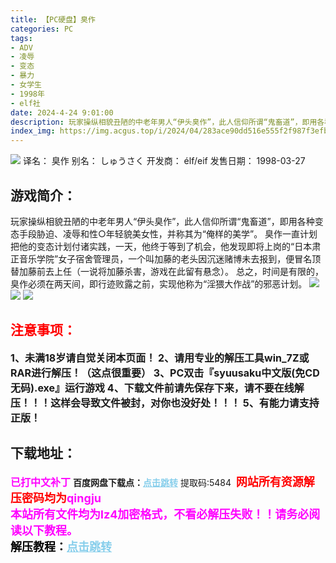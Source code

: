 ```yaml
---
title: 【PC硬盘】臭作
categories: PC
tags:
- ADV
- 凌辱
- 变态
- 暴力
- 女学生
- 1998年
- elf社
date: 2024-4-24 9:01:00
description: 玩家操纵相貌丑陋的中老年男人“伊头臭作”，此人信仰所谓“鬼畜道”，即用各种变态手段胁迫、凌辱和性○年轻貌美女性，并称其为“俺样的美学”。臭作一直计划把他的变态计划付诸实践，一天，他终于等到了机会，他发现即将上岗的“日本肃正音乐学院”女子宿舍管理员，一个叫加藤的老头因沉迷赌博未去报到，便冒名顶替加藤前去上任（一说将加藤杀害，游戏在此留有悬念）。总之，时间是有限的，臭作必须在两天间，即行迹败露之前，实现他称为“淫猥大作战”的邪恶计划。
index_img: https://img.acgus.top/i/2024/04/283ace90dd516e555f2f987f3efb0971.webp
---
```

![](https://img.acgus.top/i/2024/04/283ace90dd516e555f2f987f3efb0971.webp)
译名： 臭作
别名： しゅうさく 
开发商： élf/eif
发售日期： 1998-03-27

## 游戏简介：
玩家操纵相貌丑陋的中老年男人“伊头臭作”，此人信仰所谓“鬼畜道”，即用各种变态手段胁迫、凌辱和性○年轻貌美女性，并称其为“俺样的美学”。
臭作一直计划把他的变态计划付诸实践，一天，他终于等到了机会，他发现即将上岗的“日本肃正音乐学院”女子宿舍管理员，一个叫加藤的老头因沉迷赌博未去报到，便冒名顶替加藤前去上任（一说将加藤杀害，游戏在此留有悬念）。
总之，时间是有限的，臭作必须在两天间，即行迹败露之前，实现他称为“淫猥大作战”的邪恶计划。
![](https://img.acgus.top/i/2024/04/33d52271187d83ccd9f254a18d2a8376.webp)
![](https://img.acgus.top/i/2024/04/344ce5fa8d8ea87fe3d05ef614afea3f.webp)
![](https://img.acgus.top/i/2024/04/40b898c233d79c4a5be8cb09e9903b60.webp)





## <font color=#FF0000 >注意事项：</font>
<font size=3><b>1、未满18岁请自觉关闭本页面！
2、请用专业的解压工具win_7Z或RAR进行解压！（这点很重要）
3、PC双击『syuusaku中文版(免CD无码).exe』运行游戏
4、下载文件前请先保存下来，请不要在线解压！！！这样会导致文件被封，对你也没好处！！！
5、有能力请支持正版！</b></font>

## 下载地址：
<font color=#FF00FF size=3>**已打中文补丁**</font>
<b>百度网盘下载点：</b><a href="https://pan.baidu.com/s/1FYPDNCT8qhy_SHAiX0UGqw?pwd=5484" style="color: #87CEEB;"><b>点击跳转</b></a> 提取码:5484
<a style="padding: 0" href="https://post.qingju.org/AD/"><img style="max-width:100%" src="https://img.acgus.top/i/2024/07/478f689b8021d8d499ab43d21acf137a.gif" alt=""></a>
<b><font color=#FF0000 size=4>网站所有资源解压密码均为</b></font><b><font color=#FF00FF size=4>qingju</font><font color=#FF0000 ></font></b><br><b><font color=#FF00FF size=4>本站所有文件均为lz4加密格式，不看必解压失败！！请务必阅读以下教程。</b></font><br><b><font color=#000 size=4>解压教程：</b><a href="https://post.qingju.org/tutorial/000/" style="color: #87CEEB;"><b>点击跳转</b></a>